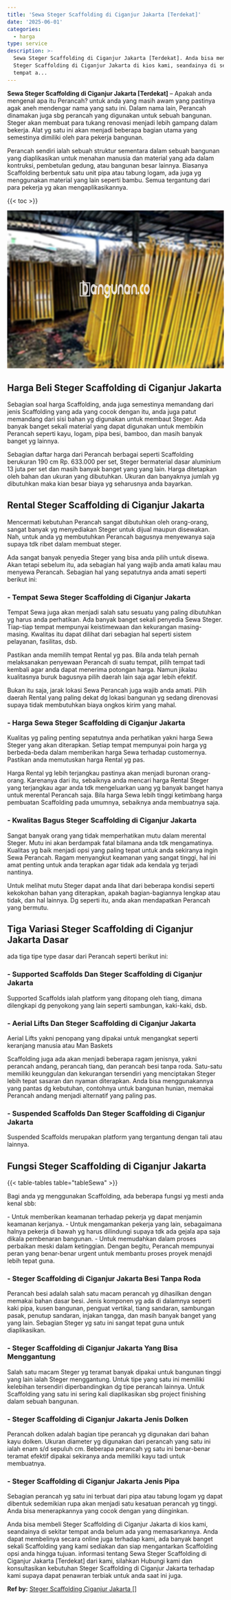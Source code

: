 ```yaml
---
title: 'Sewa Steger Scaffolding di Ciganjur Jakarta [Terdekat]'
date: '2025-06-01'
categories:
  - harga
type: service
description: >-
  Sewa Steger Scaffolding di Ciganjur Jakarta [Terdekat]. Anda bisa membeli
  Steger Scaffolding di Ciganjur Jakarta di kios kami, seandainya di sekitar
  tempat a...
---
```


**Sewa Steger Scaffolding di Ciganjur Jakarta \[Terdekat\]** – Apakah anda mengenal apa itu Perancah? untuk anda yang masih awam yang pastinya agak aneh mendengar nama yang satu ini. Dalam nama lain, Perancah dinamakan juga sbg perancah yang digunakan untuk sebuah bangunan. Steger akan membuat para tukang renovasi menjadi lebih gampang dalam bekerja. Alat yg satu ini akan menjadi beberapa bagian utama yang semestinya dimiliki oleh para pekerja bangunan.

Perancah sendiri ialah sebuah struktur sementara dalam sebuah bangunan yang diaplikasikan untuk menahan manusia dan material yang ada dalam kontruksi, pembetulan gedung, atau bangunan besar lainnya. Biasanya Scaffolding berbentuk satu unit pipa atau tabung logam, ada juga yg menggunakan material yang lain seperti bambu. Semua tergantung dari para pekerja yg akan mengaplikasikannya.

{{< toc >}}

![Sewa Steger Scaffolding di Ciganjur Jakarta [Terdekat]](/images/sewa-scaffolding-steger-11.png)

## Harga Beli Steger Scaffolding di Ciganjur Jakarta

Sebagian soal harga Scaffolding, anda juga semestinya memandang dari jenis Scaffolding yang ada yang cocok dengan itu, anda juga patut memandang dari sisi bahan yg digunakan untuk membaut Steger. Ada banyak banget sekali material yang dapat digunakan untuk membikin Perancah seperti kayu, logam, pipa besi, bamboo, dan masih banyak banget yg lainnya.

Sebagian daftar harga dari Perancah berbagai seperti Scaffolding berukuran 190 cm Rp. 633.000 per set, Steger bermaterial dasar aluminium 13 juta per set dan masih banyak banget yang yang lain. Harga ditetapkan oleh bahan dan ukuran yang dibutuhkan. Ukuran dan banyaknya jumlah yg dibutuhkan maka kian besar biaya yg seharusnya anda bayarkan.

## Rental Steger Scaffolding di Ciganjur Jakarta

Mencermati kebutuhan Perancah sangat dibutuhkan oleh orang-orang, sangat banyak yg menyediakan Steger untuk dijual maupun disewakan. Nah, untuk anda yg membutuhkan Perancah bagusnya menyewanya saja supaya tdk ribet dalam membuat steger.

Ada sangat banyak penyedia Steger yang bisa anda pilih untuk disewa. Akan tetapi sebelum itu, ada sebagian hal yang wajib anda amati kalau mau menyewa Perancah. Sebagian hal yang sepatutnya anda amati seperti berikut ini:

### \- Tempat Sewa Steger Scaffolding di Ciganjur Jakarta

Tempat Sewa juga akan menjadi salah satu sesuatu yang paling dibutuhkan yg harus anda perhatikan. Ada banyak banget sekali penyedia Sewa Steger. Tiap-tiap tempat mempunyai keistimewaan dan kekurangan masing-masing. Kwalitas itu dapat dilihat dari sebagian hal seperti sistem pelayanan, fasilitas, dsb.

Pastikan anda memilih tempat Rental yg pas. Bila anda telah pernah melaksanakan penyewaan Perancah di suatu tempat, pilih tempat tadi kembali agar anda dapat menerima potongan harga. Namun jikalau kualitasnya buruk bagusnya pilih daerah lain saja agar lebih efektif.

Bukan itu saja, jarak lokasi Sewa Perancah juga wajib anda amati. Pilih daerah Rental yang paling dekat dg lokasi bangunan yg sedang direnovasi supaya tidak membutuhkan biaya ongkos kirim yang mahal.

### \- Harga Sewa Steger Scaffolding di Ciganjur Jakarta

Kualitas yg paling penting sepatutnya anda perhatikan yakni harga Sewa Steger yang akan diterapkan. Setiap tempat mempunyai poin harga yg berbeda-beda dalam memberikan harga Sewa terhadap customernya. Pastikan anda memutuskan harga Rental yg pas.

Harga Rental yg lebih terjangkau pastinya akan menjadi buronan orang-orang. Karenanya dari itu, sebaiknya anda mencari harga Rental Steger yang terjangkau agar anda tdk mengeluarkan uang yg banyak banget hanya untuk merental Perancah saja. Bila harga Sewa lebih tinggi ketimbang harga pembuatan Scaffolding pada umumnya, sebaiknya anda membuatnya saja.

### \- Kwalitas Bagus Steger Scaffolding di Ciganjur Jakarta

Sangat banyak orang yang tidak memperhatikan mutu dalam merental Steger. Mutu ini akan berdampak fatal bilamana anda tdk mengamatinya. Kualitas yg baik menjadi opsi yang paling tepat untuk anda sekiranya ingin Sewa Perancah. Ragam menyangkut keamanan yang sangat tinggi, hal ini amat penting untuk anda terapkan agar tidak ada kendala yg terjadi nantinya.

Untuk melihat mutu Steger dapat anda lihat dari beberapa kondisi seperti kekokohan bahan yang diterapkan, apakah bagian-bagiannya lengkap atau tidak, dan hal lainnya. Dg seperti itu, anda akan mendapatkan Perancah yang bermutu.

## Tiga Variasi Steger Scaffolding di Ciganjur Jakarta Dasar

ada tiga tipe type dasar dari Perancah seperti berikut ini:

### \- Supported Scaffolds Dan Steger Scaffolding di Ciganjur Jakarta

Supported Scaffolds ialah platform yang ditopang oleh tiang, dimana dilengkapi dg penyokong yang lain seperti sambungan, kaki-kaki, dsb.

### \- Aerial Lifts Dan Steger Scaffolding di Ciganjur Jakarta

Aerial Lifts yakni penopang yang dipakai untuk mengangkat seperti keranjang manusia atau Man Baskets

Scaffolding juga ada akan menjadi beberapa ragam jenisnya, yakni perancah andang, perancah tiang, dan perancah besi tanpa roda. Satu-satu memiliki keunggulan dan kekurangan tersendiri yang menciptakan Steger lebih tepat sasaran dan nyaman diterapkan. Anda bisa menggunakannya yang pantas dg kebutuhan, contohnya untuk bangunan hunian, memakai Perancah andang menjadi alternatif yang paling pas.

### \- Suspended Scaffolds Dan Steger Scaffolding di Ciganjur Jakarta

Suspended Scaffolds merupakan platform yang tergantung dengan tali atau lainnya.

## Fungsi Steger Scaffolding di Ciganjur Jakarta

{{< table-tables table="tableSewa" >}}

Bagi anda yg menggunakan Scaffolding, ada beberapa fungsi yg mesti anda kenal sbb:

\- Untuk memberikan keamanan terhadap pekerja yg dapat menjamin keamanan kerjanya. - Untuk mengamankan pekerja yang lain, sebagaimana halnya pekerja di bawah yg harus dilindungi supaya tdk ada gejala apa saja dikala pembenaran bangunan. - Untuk memudahkan dalam proses perbaikan meski dalam ketinggian. Dengan begitu, Perancah mempunyai peran yang benar-benar urgent untuk membantu proses proyek menajdi lebih tepat guna.

### \- Steger Scaffolding di Ciganjur Jakarta Besi Tanpa Roda

Perancah besi adalah salah satu macam perancah yg dihasilkan dengan memakai bahan dasar besi. Jenis komponen yg ada di dalamnya seperti kaki pipa, kusen bangunan, penguat vertikal, tiang sandaran, sambungan pasak, penutup sandaran, injakan tangga, dan masih banyak banget yang yang lain. Sebagian Steger yg satu ini sangat tepat guna untuk diaplikasikan.

### \- Steger Scaffolding di Ciganjur Jakarta Yang Bisa Menggantung

Salah satu macam Steger yg teramat banyak dipakai untuk bangunan tinggi yang lain ialah Steger menggantung. Untuk tipe yang satu ini memiliki kelebihan tersendiri diperbandingkan dg tipe perancah lainnya. Untuk Scaffolding yang satu ini sering kali diaplikasikan sbg project finishing dalam sebuah bangunan.

### \- Steger Scaffolding di Ciganjur Jakarta Jenis Dolken

Perancah dolken adalah bagian tipe perancah yg digunakan dari bahan kayu dolken. Ukuran diameter yg digunakan dari perancah yang satu ini ialah enam s/d sepuluh cm. Beberapa perancah yg satu ini benar-benar teramat efektif dipakai sekiranya anda memiliki kayu tadi untuk membuatnya.

### \- Steger Scaffolding di Ciganjur Jakarta Jenis Pipa

Sebagian perancah yg satu ini terbuat dari pipa atau tabung logam yg dapat dibentuk sedemikian rupa akan menjadi satu kesatuan perancah yg tinggi. Anda bisa menerapkannya yang cocok dengan yang diinginkan.

Anda bisa membeli Steger Scaffolding di Ciganjur Jakarta di kios kami, seandainya di sekitar tempat anda belum ada yang memasarkannya. Anda dapat membelinya secara online juga terhadap kami, ada banyak banget sekali Scaffolding yang kami sediakan dan siap mengantarkan Scaffolding opsi anda hingga tujuan. informasi tentang Sewa Steger Scaffolding di Ciganjur Jakarta \[Terdekat\] dari kami, silahkan Hubungi kami dan konsultasikan kebutuhan Steger Scaffolding di Ciganjur Jakarta terhadap kami supaya dapat penawran terbiak untuk anda saat ini juga.

**Ref by:** [Steger Scaffolding Ciganjur Jakarta []](https://id.wikipedia.org/wiki/Steger)
